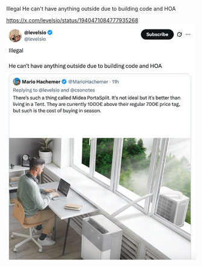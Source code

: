 Illegal
He can't have anything outside due to building code and HOA

https://x.com/levelsio/status/1940471084777935268
![alt text](image.png)
